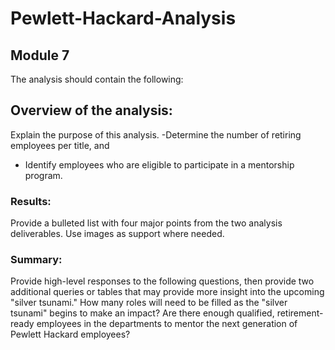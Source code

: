 # Pewlett-Hackard-Analysis
## Module 7
The analysis should contain the following:
## Overview of the analysis: 
Explain the purpose of this analysis.
-Determine the number of retiring employees per title, and 
- Identify employees who are eligible to participate in a mentorship program.
### Results: 
Provide a bulleted list with four major points from the two analysis deliverables. Use images as support where needed.
### Summary: 
Provide high-level responses to the following questions, then provide two additional queries or tables that may provide more insight into the upcoming "silver tsunami."
How many roles will need to be filled as the "silver tsunami" begins to make an impact?
Are there enough qualified, retirement-ready employees in the departments to mentor the next generation of Pewlett Hackard employees?
